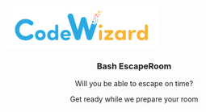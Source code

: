 
<dic style="text-align: center">
  <a href="https://codewizard.co.il" target="_blank">
    <img src="https://github.com/nirgeier/labs-assets/blob/main/assets/images/codewizard_logo_small.png?raw=true" width="300px">
  </a>
</div>

### Bash EscapeRoom

Will you be able to escape on time?

Get ready while we prepare your room
